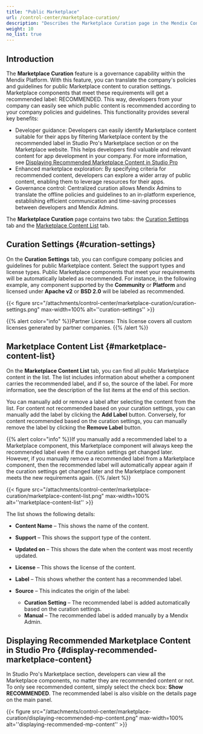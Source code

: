```yaml
---
title: "Public Marketplace"
url: /control-center/marketplace-curation/
description: "Describes the Marketplace Curation page in the Mendix Control Center."
weight: 10
no_list: true
---
```


## Introduction

The **Marketplace Curation** feature is a governance capability within the Mendix Platform. With this feature, you can translate the company's policies and guidelines for public Marketplace content to curation settings. Marketplace components that meet these requirements will get a recommended label: <text class="badge badge-pill badge-recommended" style="margin-left:0px">RECOMMENDED</text>. This way, developers from your company can easily see which public content is recommended according to your company policies and guidelines. This functionality provides several key benefits:

* Developer guidance: Developers can easily identify Marketplace content suitable for their apps by filtering Marketplace content by the recommended label in Studio Pro's Marketplace section or on the Marketplace website. This helps developers find valuable and relevant content for app development in your company. For more information, see [Displaying Recommended Marketplace Content in Studio Pro](#display-recommended-marketplace-content)
* Enhanced marketplace exploration: By specifying criteria for recommended content, developers can explore a wider array of public content, enabling them to leverage resources for their apps.
* Governance control: Centralized curation allows Mendix Admins to translate the offline policies and guidelines to an in-platform experience, establishing efficient communication and time-saving processes between developers and Mendix Admins.

The **Marketplace Curation** page contains two tabs: the [Curation Settings](#curation-settings) tab and the [Marketplace Content List](#marketplace-content-list) tab.

## Curation Settings {#curation-settings}

On the **Curation Settings** tab, you can configure company policies and guidelines for public Marketplace content. Select the support types and license types. Public Marketplace components that meet your requirements will be automatically labeled as recommended. For instance, in the following example, any component supported by the **Community** or **Platform** and licensed under **Apache v2** or **BSD 2.0** will be labeled as recommended.

{{< figure src="/attachments/control-center/marketplace-curation/curation-settings.png" max-width=100% alt=''curation-settings''  >}}

{{% alert color="info" %}}Partner Licenses: This license covers all custom licenses generated by partner companies. {{% /alert %}}

## Marketplace Content List {#marketplace-content-list}

On the **Marketplace Content List** tab, you can find all public Marketplace content in the list. The list includes information about whether a component carries the recommended label, and if so, the source of the label. For more information, see the description of the list items at the end of this section.

You can manually add or remove a label after selecting the content from the list. For content not recommended based on your curation settings, you can manually add the label by clicking the **Add Label** button. Conversely, for content recommended based on the curation settings, you can manually remove the label by clicking the **Remove Label** button.

{{% alert color="info" %}}If you manually add a recommended label to a Marketplace component, this Marketplace component will always keep the recommended label even if the curation settings get changed later. However, if you manually remove a recommended label from a Marketplace component, then the recommended label will automatically appear again if the curation settings get changed later and the Marketplace component meets the new requirements again. {{% /alert %}}

{{< figure src="/attachments/control-center/marketplace-curation/marketplace-content-list.png" max-width=100% alt=''marketplace-content-list''  >}}

The list shows the following details:

* **Content Name** – This shows the name of the content.
* **Support** – This shows the support type of the content.
* **Updated on** – This shows the date when the content was most recently updated.
* **License** – This shows the license of the content.
* **Label** – This shows whether the content has a recommended label.
* **Source** – This indicates the origin of the label:

    * **Curation Setting** – The recommended label is added automatically based on the curation settings.
    * **Manual** – The recommended label is added manually by a Mendix Admin.

## Displaying Recommended Marketplace Content in Studio Pro {#display-recommended-marketplace-content}

In Studio Pro's Marketplace section, developers can view all the Marketplace components, no matter they are recommended content or not. To only see recommended content, simply select the check box: **Show <text class="badge badge-pill badge-recommended" style="margin-left:0px">RECOMMENDED</text>**. The recommended label is also visible on the details page on the main panel.

{{< figure src="/attachments/control-center/marketplace-curation/displaying-recommended-mp-content.png" max-width=100% alt=''displaying-recommended-mp-content'' >}}
